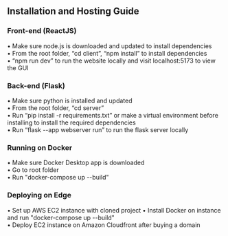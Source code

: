 <!-- @format -->

## Installation and Hosting Guide
### Front-end (ReactJS)  
• Make sure node.js is downloaded and updated to install dependencies  
• From the root folder, “cd client”, “npm install” to install dependencies  
• “npm run dev” to run the website locally and visit localhost:5173 to view the GUI 

### Back-end (Flask)
• Make sure python is installed and updated  
• From the root folder, “cd server”  
• Run “pip install -r requirements.txt” or make a virtual environment before installing to install the required dependencies  
• Run “flask --app webserver run” to run the flask server locally  

### Running on Docker
• Make sure Docker Desktop app is downloaded  
• Go to root folder  
• Run "docker-compose up --build"  

### Deploying on Edge
• Set up AWS EC2 instance with cloned project
• Install Docker on instance and run "docker-compose up --build"  
• Deploy EC2 instance on Amazon Cloudfront after buying a domain
